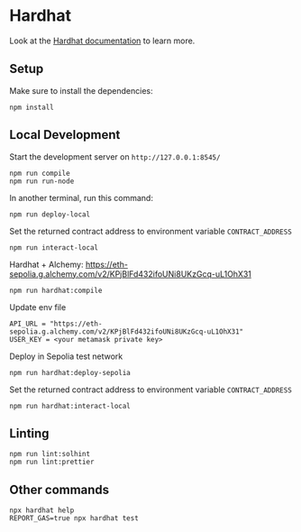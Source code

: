 # Hardhat

Look at the [Hardhat documentation](https://hardhat.org/hardhat-runner/docs/getting-started) to learn more.

## Setup

Make sure to install the dependencies:

```
npm install
```

## Local Development

Start the development server on `http://127.0.0.1:8545/`

```
npm run compile
npm run run-node
```

In another terminal, run this command:

```
npm run deploy-local
```

Set the returned contract address to environment variable `CONTRACT_ADDRESS`

```
npm run interact-local
```

Hardhat + Alchemy: https://eth-sepolia.g.alchemy.com/v2/KPjBlFd432ifoUNi8UKzGcq-uL1OhX31

```
npm run hardhat:compile
```

Update env file

```
API_URL = "https://eth-sepolia.g.alchemy.com/v2/KPjBlFd432ifoUNi8UKzGcq-uL1OhX31"
USER_KEY = <your metamask private key>
```

Deploy in Sepolia test network

```
npm run hardhat:deploy-sepolia
```

Set the returned contract address to environment variable `CONTRACT_ADDRESS`

```
npm run hardhat:interact-local
```

## Linting

```
npm run lint:solhint
npm run lint:prettier
```

## Other commands

```
npx hardhat help
REPORT_GAS=true npx hardhat test
```
